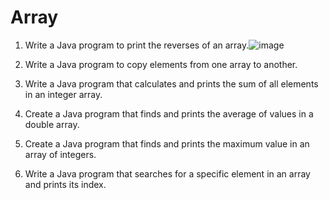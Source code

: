 # Array
 
1. Write a Java program to print the reverses of an array.![image](https://github.com/user-attachments/assets/f0638541-20b8-4dcb-9b56-cdbcef6f7bd4)

2. Write a Java program to copy elements from one array to another.
3. Write a Java program that calculates and prints the sum of all elements in an integer array.
4. Create a Java program that finds and prints the average of values in a double array.
5. Create a Java program that finds and prints the maximum value in an array of integers.
6. Write a Java program that searches for a specific element in an array and prints its index.
